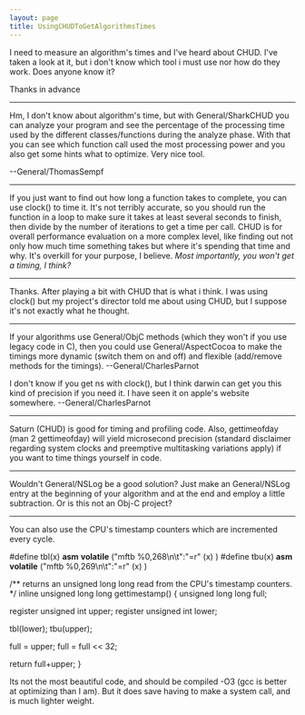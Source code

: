 ```yaml
---
layout: page
title: UsingCHUDToGetAlgorithmsTimes
---
```




I need to measure an algorithm's times and I've heard about CHUD. I've taken a look at it, but i don't know which tool i must use nor how do they work. Does anyone know it?

Thanks in advance

----

Hm, I don't know about algorithm's time, but with General/SharkCHUD you can analyze your program and see the percentage of the processing time used by the different classes/functions during the analyze phase. With that you can see which function call used the most processing power and you also get some hints what to optimize. Very nice tool.

--General/ThomasSempf

----

If you just want to find out how long a function takes to complete, you can use     clock() to time it. It's not terribly accurate, so you should run the function in a loop to make sure it takes at least several seconds to finish, then divide by the number of iterations to get a time per call. CHUD is for overall performance evaluation on a more complex level, like finding out not only how much time something takes but where it's spending that time and why. It's overkill for your purpose, I believe. *Most importantly, you won't get a timing, I think?*


----

Thanks. After playing a bit with CHUD that is what i think. I was using     clock() but my project's director told me about using CHUD, but I suppose it's not exactly what he thought.

----

If your algorithms use General/ObjC methods (which they won't if you use legacy code in C), then you could use General/AspectCocoa to make the timings more dynamic (switch them on and off) and flexible (add/remove methods for the timings). --General/CharlesParnot

I don't know if you get ns with     clock(), but I think darwin can get you this kind of precision if you need it. I have seen it on apple's website somewhere. --General/CharlesParnot

----

Saturn (CHUD) is good for timing and profiling code. Also,     gettimeofday (man 2 gettimeofday) will yield microsecond precision (standard disclaimer regarding system clocks and preemptive multitasking variations apply) if you want to time things yourself in code.

----

Wouldn't General/NSLog be a good solution? Just make an General/NSLog entry at the beginning of your algorithm and at the end and employ a little subtraction. Or is this not an Obj-C project?

----

You can also use the CPU's timestamp counters which are incremented every cycle.

    
#define tbl(x) __asm__ __volatile__ ("mftb %0,268\n\t":"=r" (x) )
#define tbu(x) __asm__ __volatile__ ("mftb %0,269\n\t":"=r" (x) )

/** returns an unsigned long long read from the CPU's timestamp counters. */
inline unsigned long long gettimestamp() {
  unsigned long long full;

  register unsigned int upper;
  register unsigned int lower;

  tbl(lower);
  tbu(upper);
  
  full = upper;
  full = full << 32;

  return full+upper;
}


Its not the most beautiful code, and should be compiled -O3 (gcc is better at optimizing than I am). But it does save having to make a system call, and is much lighter weight.
